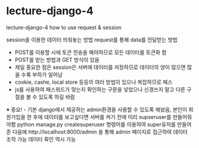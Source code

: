 # lecture-django-4
lecture-django-4 how to use request &amp; session

session을 이용한 데이터 띄워놓는 방법
request를 통해 data를 전달받는 방법
 - POST를 이용할 시에 토큰 전송을 해야하므로 모든 데이터를 토큰화 함
 - POST를 받는 방법과 GET 방식이 있음
 - 제일 중요한 점은 session은 서버에 데이터를 저장하므로 데이터의 양이 많으면 많을 수록 부하가 일어남
 - cookie, cashe, local store 등등의 여러 방법이 있으나 복잡하므로 패스
 - js를 사용하여 패스워드가 맞는지 확인하는 구문을 넣었으나 신경쓰지 말고 다른 구절을 볼 수 있도록 하길 바람

※ 중요! - 기본 django에서 제공하는 admin환경을 사용할 수 있도록 해놨음, 본인이 회원가입을 한 후에 데이터를 보고싶다면
           서버를 켜기 전에 미리 supseruser를 만들어줘야함
           python manage.py createsuperuser
           명령어를 이용하여 super유저를 만들어준 다음에
           http://localhost:8000/admin 을 통해 admin 페이지로 접근하여 데이터 조작 가능
           데이터 확인 역시 가능
